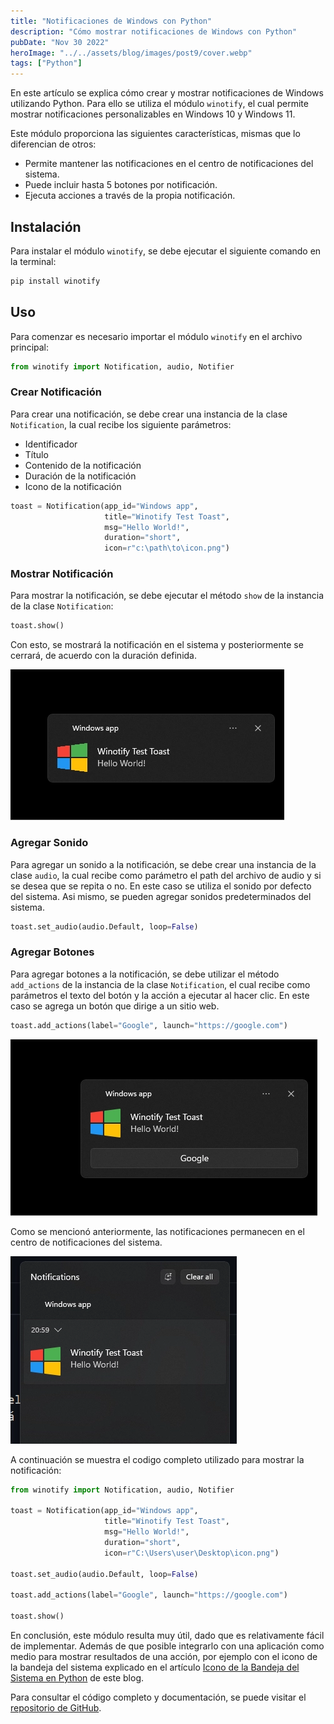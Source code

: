 ```yaml
---
title: "Notificaciones de Windows con Python"
description: "Cómo mostrar notificaciones de Windows con Python"
pubDate: "Nov 30 2022"
heroImage: "../../assets/blog/images/post9/cover.webp"
tags: ["Python"]
---
```


En este artículo se explica cómo crear y mostrar notificaciones de Windows utilizando Python. Para ello se utiliza el módulo ``winotify``, el cual permite mostrar notificaciones personalizables en Windows 10 y Windows 11.

Este módulo proporciona las siguientes características, mismas que lo diferencian de otros:
- Permite mantener las notificaciones en el centro de notificaciones del sistema.
- Puede incluir hasta 5 botones por notificación.
- Ejecuta acciones a través de la propia notificación.

## Instalación

Para instalar el módulo ``winotify``, se debe ejecutar el siguiente comando en la terminal:

```bash
pip install winotify
```

## Uso

Para comenzar es necesario importar el módulo ``winotify`` en el archivo principal:

```python
from winotify import Notification, audio, Notifier
```

### Crear Notificación

Para crear una notificación, se debe crear una instancia de la clase ``Notification``, la cual recibe los siguiente parámetros:
- Identificador
- Título
- Contenido de la notificación
- Duración de la notificación
- Icono de la notificación

```python
toast = Notification(app_id="Windows app",
                     title="Winotify Test Toast",
                     msg="Hello World!",
                     duration="short",
                     icon=r"c:\path\to\icon.png")
```

### Mostrar Notificación

Para mostrar la notificación, se debe ejecutar el método ``show`` de la instancia de la clase ``Notification``:

```python
toast.show()
```

Con esto, se mostrará la notificación en el sistema y posteriormente se cerrará, de acuerdo con la duración definida.

![Notificacion simple](../../assets/blog/images/post9/1.webp)

### Agregar Sonido

Para agregar un sonido a la notificación, se debe crear una instancia de la clase ``audio``, la cual recibe como parámetro el path del archivo de audio y si se desea que se repita o no. En este caso se utiliza el sonido por defecto del sistema. Asi mismo, se pueden agregar sonidos predeterminados del sistema.

```python
toast.set_audio(audio.Default, loop=False)
```

### Agregar Botones

Para agregar botones a la notificación, se debe utilizar el método ``add_actions`` de la instancia de la clase ``Notification``, el cual recibe como parámetros el texto del botón y la acción a ejecutar al hacer clic. En este caso se agrega un botón que dirige a un sitio web.

```python
toast.add_actions(label="Google", launch="https://google.com")
```

![Notificacion con botones](../../assets/blog/images/post9/2.webp)

Como se mencionó anteriormente, las notificaciones permanecen en el centro de notificaciones del sistema.

![Notificacion en el centro de notificaciones](../../assets/blog/images/post9/3.webp)

A continuación se muestra el codigo completo utilizado para mostrar la notificación:

```python
from winotify import Notification, audio, Notifier

toast = Notification(app_id="Windows app",
                     title="Winotify Test Toast",
                     msg="Hello World!",
                     duration="short",
                     icon=r"C:\Users\user\Desktop\icon.png")

toast.set_audio(audio.Default, loop=False)

toast.add_actions(label="Google", launch="https://google.com")

toast.show()
```
En conclusión, este módulo resulta muy útil, dado que es relativamente fácil de implementar. Además de que posible integrarlo con una aplicación como medio para mostrar resultados de una acción, por ejemplo con el icono de la bandeja del sistema explicado en el artículo [Icono de la Bandeja del Sistema en Python](https://asjordi.dev/blog/system-tray-icon-python/) de este blog.

Para consultar el código completo y documentación, se puede visitar el [repositorio de GitHub](https://github.com/versa-syahptr/winotify).

